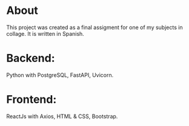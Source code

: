 # About

This project was created as a final assigment for one of my subjects in collage. It is written in Spanish.

# Backend:

Python with PostgreSQL, FastAPI, Uvicorn.

# Frontend:

ReactJs with Axios, HTML & CSS, Bootstrap.
